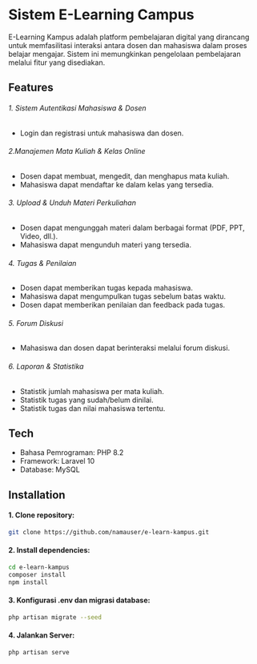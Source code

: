 # Sistem E-Learning Campus
E-Learning Kampus adalah platform pembelajaran digital yang dirancang untuk memfasilitasi interaksi antara dosen dan mahasiswa dalam proses belajar mengajar. Sistem ini memungkinkan pengelolaan pembelajaran melalui fitur yang disediakan.


## Features
###### 1. Sistem Autentikasi Mahasiswa & Dosen
- Login dan registrasi untuk mahasiswa dan dosen.
###### 2.Manajemen Mata Kuliah & Kelas Online
- Dosen dapat membuat, mengedit, dan menghapus mata kuliah.
- Mahasiswa dapat mendaftar ke dalam kelas yang tersedia.
###### 3. Upload & Unduh Materi Perkuliahan
- Dosen dapat mengunggah materi dalam berbagai format (PDF, PPT, Video, dll.).
- Mahasiswa dapat mengunduh materi yang tersedia.
###### 4. Tugas & Penilaian
- Dosen dapat memberikan tugas kepada mahasiswa.
- Mahasiswa dapat mengumpulkan tugas sebelum batas waktu.
- Dosen dapat memberikan penilaian dan feedback pada tugas.
###### 5. Forum Diskusi
- Mahasiswa dan dosen dapat berinteraksi melalui forum diskusi.
###### 6. Laporan & Statistika
- Statistik jumlah mahasiswa per mata kuliah.
- Statistik tugas yang sudah/belum dinilai.
- Statistik tugas dan nilai mahasiswa tertentu.

## Tech
- Bahasa Pemrograman: PHP 8.2
- Framework: Laravel 10
- Database: MySQL

## Installation
#### 1. Clone repository:

```sh
git clone https://github.com/namauser/e-learn-kampus.git
```
#### 2. Install dependencies:

```sh
cd e-learn-kampus
composer install
npm install
```

#### 3. Konfigurasi .env dan migrasi database:

```sh
php artisan migrate --seed
```

#### 4. Jalankan Server: 

```sh
php artisan serve
```
